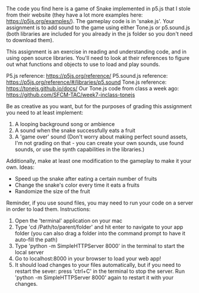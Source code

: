The code you find here is a game of Snake implemented in p5.js that I stole from their website (they have a lot more examples here: https://p5js.org/examples/). The gameplay code is in 'snake.js'. Your assignment is to add sound to the game using either Tone.js or p5.sound.js (both libraries are included for you already in the js folder so you don't need to download them).

This assignment is an exercise in reading and understanding code, and in using open source libraries. You'll need to look at their references to figure out what functions and objects to use to load and play sounds.

P5.js reference: https://p5js.org/reference/
P5.sound.js reference: https://p5js.org/reference/#/libraries/p5.sound
Tone.js reference: https://tonejs.github.io/docs/
Our Tone.js code from class a week ago: https://github.com/SFCM-TAC/week7-inclass-tonejs

Be as creative as you want, but for the purposes of grading this assignment you need to at least implement:
1. A looping background song or ambience
2. A sound when the snake successfully eats a fruit
3. A 'game over' sound
(Don't worry about making perfect sound assets, I'm not grading on that - you can create your own sounds, use found sounds, or use the synth capabilities in the libraries.)

Additionally, make at least one modification to the gameplay to make it your own. Ideas:
* Speed up the snake after eating a certain number of fruits
* Change the snake's color every time it eats a fruits
* Randomize the size of the fruit


Reminder, if you use sound files, you may need to run your code on a server in order to load them. Instructions:

1. Open the 'terminal' application on your mac
2. Type 'cd /Path/to/parent/folder' and hit enter to navigate to your app folder (you can also drag a folder into the command prompt to have it auto-fill the path)
3. Type 'python -m SimpleHTTPServer 8000' in the terminal to start the local server
4. Go to localhost:8000 in your browser to load your web app!
5. It should load changes to your files automatically, but if you need to restart the sever: press 'ctrl+C' in the terminal to stop the server. Run 'python -m SimpleHTTPServer 8000' again to restart it with your changes.
